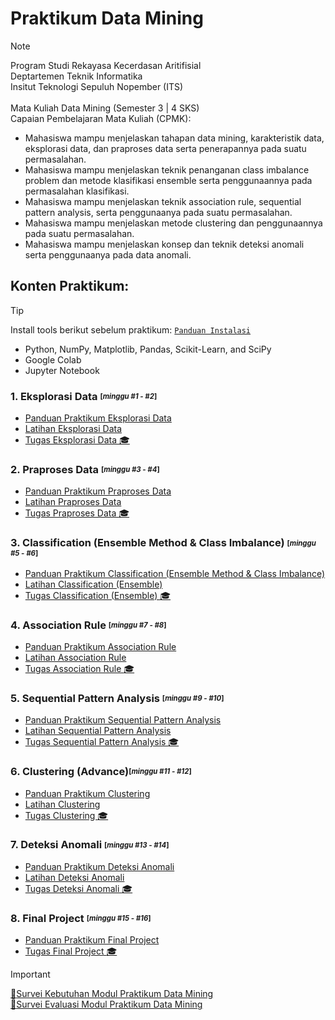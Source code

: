 # Praktikum Data Mining
> [!NOTE]
> Program Studi Rekayasa Kecerdasan Aritifisial <br />
> Deptartemen Teknik Informatika <br />
> Insitut Teknologi Sepuluh Nopember (ITS) <br /> <br />
> Mata Kuliah Data Mining (Semester 3 | 4 SKS) <br />
> Capaian Pembelajaran Mata Kuliah (CPMK): <br />
> - Mahasiswa mampu menjelaskan tahapan data mining, karakteristik data, eksplorasi data, dan praproses data serta penerapannya pada suatu permasalahan.
> - Mahasiswa mampu menjelaskan teknik penanganan class imbalance problem dan metode klasifikasi ensemble serta penggunaannya pada permasalahan klasifikasi.
> - Mahasiswa mampu menjelaskan teknik association rule, sequential pattern analysis, serta penggunaanya pada suatu permasalahan.
> - Mahasiswa mampu menjelaskan metode clustering dan penggunaannya pada suatu permasalahan.
> - Mahasiswa mampu menjelaskan konsep dan teknik deteksi anomali serta penggunaanya pada data anomali.

## Konten Praktikum:
> [!TIP]
> Install tools berikut sebelum praktikum: [`Panduan Instalasi`](https://github.com/aldinata/Modul-Praktikum-Data-Mining/blob/main/Materi/0%20-%20Panduan%20Instalasi.pdf)
> - Python, NumPy, Matplotlib, Pandas, Scikit-Learn, and SciPy
> - Google Colab
> - Jupyter Notebook

### 1. Eksplorasi Data <sub><sup>[_minggu #1 - #2_]</sup></sub> <br />
* [Panduan Praktikum Eksplorasi Data](https://github.com/aldinata/Modul-Praktikum-Data-Mining/blob/main/Materi/1%20-%20Panduan%20Praktikum%20Eksplorasi%20Data.pdf)
* [Latihan Eksplorasi Data](https://github.com/aldinata/Modul-Praktikum-Data-Mining/blob/main/Materi/1%20-%20Eksplorasi%20Data.ipynb)
* [Tugas Eksplorasi Data :mortar_board:](https://github.com/aldinata/Modul-Praktikum-Data-Mining/blob/main/Materi/1%20-%20Tugas_Praktikum_Eksplorasi_Data.pdf) 

### 2. Praproses Data <sub><sup>[_minggu #3 - #4_]</sup></sub> <br />
* [Panduan Praktikum Praproses Data](https://github.com/aldinata/Modul-Praktikum-Data-Mining/blob/main/Materi/2%20-%20Panduan%20Praktikum%20Praproses%20Data.pdf)
* [Latihan Praproses Data](https://github.com/aldinata/Modul-Praktikum-Data-Mining/blob/main/Materi/2%20-%20Praproses%20Data.ipynb)
* [Tugas Praproses Data :mortar_board:](https://github.com/aldinata/Modul-Praktikum-Data-Mining/blob/main/Materi/2%20-%20Tugas_Praktikum_Praproses_Data.pdf)

### 3. Classification (Ensemble Method & Class Imbalance) <sub><sup>[_minggu #5 - #6_]</sup></sub> <br />
* [Panduan Praktikum Classification (Ensemble Method & Class Imbalance)](https://github.com/aldinata/Modul-Praktikum-Data-Mining/blob/main/Materi/3%20-%20Panduan%20Praktikum%20Classification%20(Ensemble%20Method%20%26%20Class%20Imbalance).pdf)
* [Latihan Classification (Ensemble)](https://github.com/aldinata/Modul-Praktikum-Data-Mining/blob/main/Materi/3%20-%20Classification%20(Ensemble%20Method%20%26%20Class%20Imbalance).ipynb)
* [Tugas Classification (Ensemble) :mortar_board:](https://github.com/aldinata/Modul-Praktikum-Data-Mining/blob/main/Materi/3%20-%20Tugas_Praktikum_Classification_Ensemble_Class_Imbalance.pdf)

### 4. Association Rule <sub><sup>[_minggu #7 - #8_]</sup></sub> <br />
* [Panduan Praktikum Association Rule](https://github.com/aldinata/Modul-Praktikum-Data-Mining/blob/main/Materi/4%20-%20Panduan%20Praktikum%20Association%20Rule.pdf)
* [Latihan Association Rule](https://github.com/aldinata/Modul-Praktikum-Data-Mining/blob/main/Materi/4%20-%20Association%20Rule.ipynb)
* [Tugas Association Rule :mortar_board:](https://github.com/aldinata/Modul-Praktikum-Data-Mining/blob/main/Materi/4%20-%20Tugas_Praktikum_Association_Rule.pdf)

### 5. Sequential Pattern Analysis <sub><sup>[_minggu #9 - #10_]</sup></sub> <br />
* [Panduan Praktikum Sequential Pattern Analysis](https://github.com/aldinata/Modul-Praktikum-Data-Mining/blob/main/Materi/5%20-%20Panduan%20Praktikum%20Sequential%20Pattern%20Analysis.pdf)
* [Latihan Sequential Pattern Analysis](https://github.com/aldinata/Modul-Praktikum-Data-Mining/blob/main/Materi/5%20-%20Sequential%20Pattern%20Analysis.ipynb)
* [Tugas Sequential Pattern Analysis :mortar_board:](https://github.com/aldinata/Modul-Praktikum-Data-Mining/blob/main/Materi/5%20-%20Tugas_Praktikum_Sequential_Pattern_Analysis.pdf)

### 6. Clustering (Advance)<sub><sup>[_minggu #11 - #12_]</sup></sub> <br />
* [Panduan Praktikum Clustering](https://github.com/aldinata/Modul-Praktikum-Data-Mining/blob/main/Materi/6%20-%20Panduan%20Praktikum%20Clustering%20(Advance).pdf)
* [Latihan Clustering](https://github.com/aldinata/Modul-Praktikum-Data-Mining/blob/main/Materi/6%20-%20Clustering%20(Advance).ipynb)
* [Tugas Clustering :mortar_board:](https://github.com/aldinata/Modul-Praktikum-Data-Mining/blob/main/Materi/6%20-%20Tugas_Praktikum_Clustering_Advanced.pdf)

### 7. Deteksi Anomali <sub><sup>[_minggu #13 - #14_]</sup></sub> <br />
* [Panduan Praktikum Deteksi Anomali](https://github.com/aldinata/Modul-Praktikum-Data-Mining/blob/main/Materi/7%20-%20Panduan%20Praktikum%20Deteksi%20Anomali.pdf)
* [Latihan Deteksi Anomali](https://github.com/aldinata/Modul-Praktikum-Data-Mining/blob/main/Materi/7%20-%20Deteksi%20Anomali.ipynb)
* [Tugas Deteksi Anomali :mortar_board:](https://github.com/aldinata/Modul-Praktikum-Data-Mining/blob/main/Materi/7%20-%20Tugas_Praktikum_Deteksi_Anomali.pdf)

### 8. Final Project <sub><sup>[_minggu #15 - #16_]</sup></sub> <br />
* [Panduan Praktikum Final Project](https://github.com/aldinata/Modul-Praktikum-Data-Mining/blob/main/Materi/8%20-%20Panduan%20Praktikum%20Final%20Project.pdf)
* [Tugas Final Project :mortar_board:](https://github.com/aldinata/Modul-Praktikum-Data-Mining/blob/main/Materi/8%20-%20Tugas_Final_Project_Data_Mining.pdf)

> [!IMPORTANT]
> [:love_letter:Survei Kebutuhan Modul Praktikum Data Mining](https://forms.gle/AiLwVLciWjoCPZ8L8) <br />
> [:love_letter:Survei Evaluasi Modul Praktikum Data Mining](https://forms.gle/mNkHgA4ejtyZs6536)
